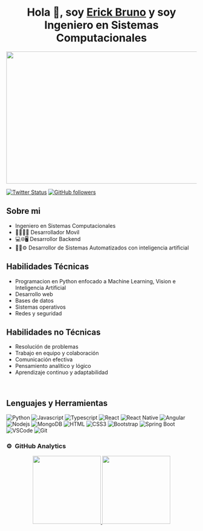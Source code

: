 <div align="center">
  <h1 align="center">Hola 👋, soy <a href="">Erick Bruno</a> y soy Ingeniero en Sistemas Computacionales</h1>
  <img src="https://i.imgur.com/Ngkw5dP.jpg" width="960" height="350">
</div>

[![Twitter Status](https://img.shields.io/twitter/url/https/twitter.com/BrunoBr19944022?style=social)](https://twitter.com/BrunoBr19944022)
[![GitHub followers](https://img.shields.io/github/followers/BrunoE2001?style=social)](https://github.com/BrunoE2001)

## Sobre mi

- Ingeniero en Sistemas Computacionales
- 📲👨‍💻📱  Desarrollador Movil
- 💻🌐🖥️ Desarrollor Backend
- 🤖🧠⚙️ Desarrollor de Sistemas Automatizados con inteligencia artificial


## Habilidades Técnicas

- Programacion en Python enfocado a Machine Learning, Vision e Inteligencia Artificial
- Desarrollo web
- Bases de datos
- Sistemas operativos
- Redes y seguridad

## Habilidades no Técnicas

- Resolución de problemas
- Trabajo en equipo y colaboración
- Comunicación efectiva
- Pensamiento analítico y lógico
- Aprendizaje continuo y adaptabilidad
<br>

## Lenguajes y Herramientas
![Python](https://img.shields.io/badge/Python-3776AB?style=for-the-badge&logo=python&logoColor=white)
![Javascript](https://img.shields.io/badge/Javascript-F0DB4F?style=for-the-badge&logo=javascript&logoColor=white)
![Typescript](https://img.shields.io/badge/Typescript-007acc?style=for-the-badge&logo=typescript&logoColor=white)
![React](https://img.shields.io/badge/-React-61DBFB?style=for-the-badge&labelColor=61DBFB&logo=react&logoColor=white)
![React Native](https://img.shields.io/badge/React_Native-20232A?style=for-the-badge&logo=react&logoColor=61DAFB)
![Angular](https://img.shields.io/badge/Angular-DD0031?style=for-the-badge&logo=angular&logoColor=white)
![Nodejs](https://img.shields.io/badge/Nodejs-3C873A?style=for-the-badge&logo=node.js&logoColor=white)
![MongoDB](https://img.shields.io/badge/MongoDB-4EA94B?style=for-the-badge&logo=mongodb&logoColor=white)
![HTML](https://img.shields.io/badge/HTML5-E34F26?style=for-the-badge&logo=html5&logoColor=white)
![CSS3](https://img.shields.io/badge/CSS3-1572B6?style=for-the-badge&logo=css3&logoColor=white)
![Bootstrap](https://img.shields.io/badge/Bootstrap-563D7C?style=for-the-badge&logo=bootstrap&logoColor=white)
![Spring Boot](https://img.shields.io/badge/Spring_Boot-6DB33F?style=for-the-badge&logo=spring&logoColor=white)
![VSCode](https://img.shields.io/badge/Visual_Studio-0078d7?style=for-the-badge&logo=visual%20studio&logoColor=white)
![Git](https://img.shields.io/badge/Git-F05032?style=for-the-badge&logo=git&logoColor=white)
<br/>

### ⚙️ &nbsp;GitHub Analytics

<p align="center">
<a href="https://github.com/BrunoE2001">
  <img height="180em" src="https://github-readme-stats-eight-theta.vercel.app/api?username=BrunoE2001&show_icons=true&theme=algolia&include_all_commits=true&count_private=true"/>
  <img height="180em" src="https://github-readme-stats-eight-theta.vercel.app/api/top-langs/?username=BrunoE2001&layout=compact&langs_count=8&theme=algolia"/>
</a>
</p>
